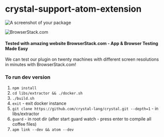 # crystal-support-atom-extension

![A screenshot of your package](https://f.cloud.github.com/assets/69169/2290250/c35d867a-a017-11e3-86be-cd7c5bf3ff9b.gif)
             
              
                
![BrowserStack.com](https://www.browserstack.com/images/layout/browserstack-logo-600x315.png)
#### Tested with amazing website BrowserStack.com - App & Browser Testing Made Easy
We can test our plugin on twenty machines with different screen resolutions in minutes with BrowserStack.com!
          
                
                 
### To run dev version

1. `npm install`
2. `cd libs/extractor && ./docker.sh`
3. `./build.sh`
4. `exit` - exit docker instance
5. `git clone https://github.com/crystal-lang/crystal.git --depth=1` - in libs/extractor
5. `guard` - in root dir (after start guard watch - press enter to compile all coffee files)
6. `apm link --dev && atom --dev`
